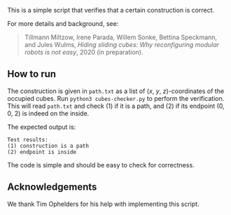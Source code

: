 This is a simple script that verifies that a certain construction is correct.

For more details and background, see:

> Tillmann Miltzow, Irene Parada, Willem Sonke, Bettina Speckmann, and Jules Wulms, *Hiding sliding cubes: Why reconfiguring modular robots is not easy*, 2020 (in preparation).


## How to run

The construction is given in `path.txt` as a list of (*x*, *y*, *z*)-coordinates of the occupied cubes. Run `python3 cubes-checker.py` to perform the verification. This will read `path.txt` and check (1) if it is a path, and (2) if its endpoint (0, 0, 2) is indeed on the inside.

The expected output is:

```
Test results:
(1) construction is a path
(2) endpoint is inside
```

The code is simple and should be easy to check for correctness.


## Acknowledgements

We thank Tim Ophelders for his help with implementing this script.
